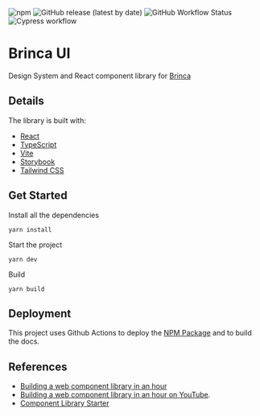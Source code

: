 ![npm](https://img.shields.io/npm/v/@marceloglacial/brinca-ui)
![GitHub release (latest by date)](https://img.shields.io/github/v/release/marceloglacial/brinca-ui)
![GitHub Workflow Status](https://img.shields.io/github/workflow/status/marceloglacial/brinca-ui/Publish)
![Cypress workflow](https://github.com/marceloglacial/brinca-ui/actions/workflows/tests.yml/badge.svg) 
# Brinca UI 

Design System and React component library for [Brinca](https://brinca.ca/)

## Details

The library is built with:

* [React](https://reactjs.org/)
* [TypeScript](https://www.typescriptlang.org/)
* [Vite](https://vitejs.dev/)
* [Storybook](https://storybook.js.org/)
* [Tailwind CSS](https://tailwindcss.com/)

## Get Started

Install all the dependencies
```terminal 
yarn install
```

Start the project
```terminal
yarn dev
```

Build 

```terminal
yarn build
```

## Deployment

This project uses Github Actions to deploy the [NPM Package](https://www.npmjs.com/package/@marceloglacial/brinca-ui) and to build the docs.


## References

- [Building a web component library in an hour](https://www.meetup.com/Sydney-Alt-Net/events/ftrmfsyccmblc/)
- [Building a web component library in an hour on YouTube](https://www.youtube.com/watch?v=RoY3N_nDs0M).
- [Component Library Starter](https://github.com/rbanks54/ComponentLibraryStarter)
